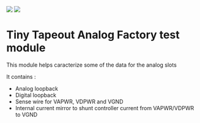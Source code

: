 ![](../../workflows/gds/badge.svg) ![](../../workflows/docs/badge.svg)

# Tiny Tapeout Analog Factory test module

This module helps caracterize some of the data for the analog slots

It contains :

* Analog loopback
* Digital loopback
* Sense wire for VAPWR, VDPWR and VGND
* Internal current mirror to shunt controller current from VAPWR/VDPWR to VGND
